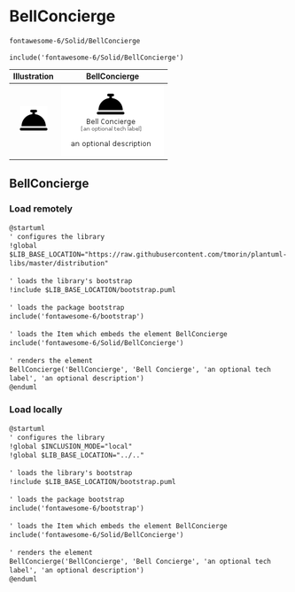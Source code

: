 # BellConcierge


```text
fontawesome-6/Solid/BellConcierge
```

```text
include('fontawesome-6/Solid/BellConcierge')
```



| Illustration | BellConcierge |
| :---: | :---: |
| ![illustration for Illustration](../../fontawesome-6/Solid/BellConcierge.png) | ![illustration for BellConcierge](../../fontawesome-6/Solid/BellConcierge.Local.png) |




## BellConcierge

### Load remotely
```plantuml
@startuml
' configures the library
!global $LIB_BASE_LOCATION="https://raw.githubusercontent.com/tmorin/plantuml-libs/master/distribution"

' loads the library's bootstrap
!include $LIB_BASE_LOCATION/bootstrap.puml

' loads the package bootstrap
include('fontawesome-6/bootstrap')

' loads the Item which embeds the element BellConcierge
include('fontawesome-6/Solid/BellConcierge')

' renders the element
BellConcierge('BellConcierge', 'Bell Concierge', 'an optional tech label', 'an optional description')
@enduml
```

### Load locally
```plantuml
@startuml
' configures the library
!global $INCLUSION_MODE="local"
!global $LIB_BASE_LOCATION="../.."

' loads the library's bootstrap
!include $LIB_BASE_LOCATION/bootstrap.puml

' loads the package bootstrap
include('fontawesome-6/bootstrap')

' loads the Item which embeds the element BellConcierge
include('fontawesome-6/Solid/BellConcierge')

' renders the element
BellConcierge('BellConcierge', 'Bell Concierge', 'an optional tech label', 'an optional description')
@enduml
```

